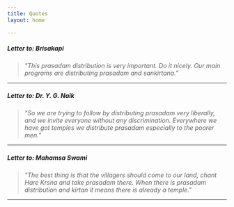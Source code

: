 ```yaml
---
title: Quotes
layout: home

---
```

##### Letter to: Brisakapi
> *"This prasadam distribution is very important. Do it nicely. Our main programs are distributing prasadam and sankirtana."*
***
##### Letter to: Dr. Y. G. Naik
> *"So we are trying to follow by distributing prasadam very liberally, and we invite everyone without any discrimination. Everywhere we have got temples we distribute prasadam especially to the poorer men."*
***
##### Letter to: Mahamsa Swami
> *"The best thing is that the villagers should come to our land, chant Hare Krsna and take prasadam there. When there is prasadam distribution and kirtan it means there is already a temple."*
***